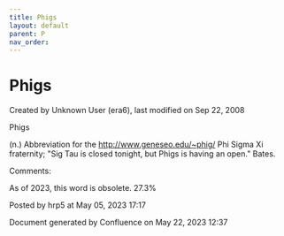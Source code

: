 ```yaml
---
title: Phigs
layout: default
parent: P
nav_order:
---
```


# Phigs

Created by  Unknown User (era6), last modified on Sep 22, 2008

Phigs

(n.) Abbreviation for the http://www.geneseo.edu/~phig/ Phi Sigma Xi fraternity; &quot;Sig Tau is closed tonight, but Phigs is having an open.&quot; Bates.

Comments:

As of 2023, this word is obsolete. 27.3% 

Posted by hrp5 at May 05, 2023 17:17

Document generated by Confluence on May 22, 2023 12:37


